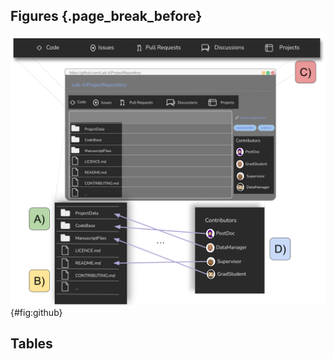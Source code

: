 ## Figures {.page_break_before}

![Overview of the GitHub web interface...](images/figure-2.png){#fig:github}

<!--Here's a ref to that figure (Figure @fig:github).-->

## Tables
